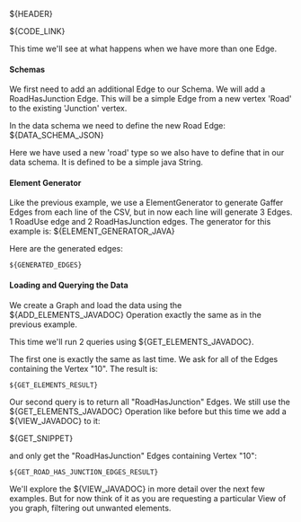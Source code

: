 ${HEADER}

${CODE_LINK}

This time we'll see at what happens when we have more than one Edge.

#### Schemas

We first need to add an additional Edge to our Schema. We will add a RoadHasJunction Edge. This will be a simple Edge from a new vertex 'Road' to the existing 'Junction' vertex. 

In the data schema we need to define the new Road Edge:
${DATA_SCHEMA_JSON}

Here we have used a new 'road' type so we also have to define that in our data schema. It is defined to be a simple java String.  

#### Element Generator

Like the previous example, we use a ElementGenerator to generate Gaffer Edges from each line of the CSV, but in now each line will generate 3 Edges. 1 RoadUse edge and 2 RoadHasJunction edges. The generator for this example is:
${ELEMENT_GENERATOR_JAVA}

Here are the generated edges:

```
${GENERATED_EDGES}
```

#### Loading and Querying the Data

We create a Graph and load the data using the ${ADD_ELEMENTS_JAVADOC} Operation exactly the same as in the previous example.

This time we'll run 2 queries using ${GET_ELEMENTS_JAVADOC}.

The first one is exactly the same as last time. We ask for all of the Edges containing the Vertex "10". The result is:

```
${GET_ELEMENTS_RESULT}
```

Our second query is to return all "RoadHasJunction" Edges. We still use the ${GET_ELEMENTS_JAVADOC} Operation like before but this time we add a ${VIEW_JAVADOC} to it:

${GET_SNIPPET}

and only get the "RoadHasJunction" Edges containing Vertex "10":

```
${GET_ROAD_HAS_JUNCTION_EDGES_RESULT}
```

We'll explore the ${VIEW_JAVADOC} in more detail over the next few examples. But for now think of it as you are requesting a particular View of you graph, filtering out unwanted elements.